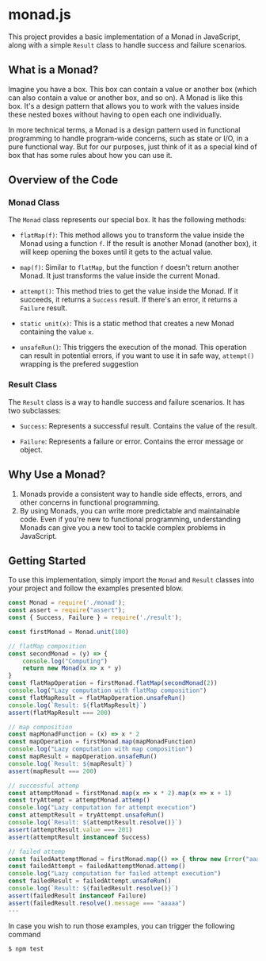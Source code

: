 # monad.js

This project provides a basic implementation of a Monad in JavaScript, along with a simple `Result` class to handle success and failure scenarios.

## What is a Monad?

Imagine you have a box. This box can contain a value or another box (which can also contain a value or another box, and so on). A Monad is like this box. It's a design pattern that allows you to work with the values inside these nested boxes without having to open each one individually.

In more technical terms, a Monad is a design pattern used in functional programming to handle program-wide concerns, such as state or I/O, in a pure functional way. But for our purposes, just think of it as a special kind of box that has some rules about how you can use it.

## Overview of the Code

### Monad Class

The `Monad` class represents our special box. It has the following methods:

- `flatMap(f)`: This method allows you to transform the value inside the Monad using a function `f`. If the result is another Monad (another box), it will keep opening the boxes until it gets to the actual value.
  
- `map(f)`: Similar to `flatMap`, but the function `f` doesn't return another Monad. It just transforms the value inside the current Monad.
  
- `attempt()`: This method tries to get the value inside the Monad. If it succeeds, it returns a `Success` result. If there's an error, it returns a `Failure` result.
  
- `static unit(x)`: This is a static method that creates a new Monad containing the value `x`.

- `unsafeRun()`: This triggers the execution of the monad. This operation can result in potential errors, if you want to use it in safe way, `attempt()` wrapping is the prefered suggestion


### Result Class

The `Result` class is a way to handle success and failure scenarios. It has two subclasses:

- `Success`: Represents a successful result. Contains the value of the result.
  
- `Failure`: Represents a failure or error. Contains the error message or object.

## Why Use a Monad?

1. Monads provide a consistent way to handle side effects, errors, and other concerns in functional programming. 
2. By using Monads, you can write more predictable and maintainable code. Even if you're new to functional programming, understanding Monads can give you a new tool to tackle complex problems in JavaScript.

## Getting Started

To use this implementation, simply import the `Monad` and `Result` classes into your project and follow the examples presented blow.

```javascript
const Monad = require('./monad');
const assert = require("assert");
const { Success, Failure } = require('./result');

const firstMonad = Monad.unit(100)

// flatMap composition
const secondMonad = (y) => {
    console.log("Computing")
    return new Monad(x => x * y)
}
const flatMapOperation = firstMonad.flatMap(secondMonad(2))
console.log("Lazy computation with flatMap composition")
const flatMapResult = flatMapOperation.unsafeRun()
console.log(`Result: ${flatMapResult}`)
assert(flatMapResult === 200)

// map composition
const mapMonadFunction = (x) => x * 2
const mapOperation = firstMonad.map(mapMonadFunction)
console.log("Lazy computation with map composition")
const mapResult = mapOperation.unsafeRun()
console.log(`Result: ${mapResult}`)
assert(mapResult === 200)

// successful attemp
const attemptMonad = firstMonad.map(x => x * 2).map(x => x + 1)
const tryAttempt = attemptMonad.attemp()
console.log("Lazy computation for attempt execution")
const attemptResult = tryAttempt.unsafeRun()
console.log(`Result: ${attemptResult.resolve()}`)
assert(attemptResult.value === 201)
assert(attemptResult instanceof Success)

// failed attemp
const failedAattemptMonad = firstMonad.map(() => { throw new Error("aaaaa") })
const failedAttempt = failedAattemptMonad.attemp()
console.log("Lazy computation for failed attempt execution")
const failedResult = failedAttempt.unsafeRun()
console.log(`Result: ${failedResult.resolve()}`)
assert(failedResult instanceof Failure)
assert(failedResult.resolve().message === "aaaaa")
---
```

In case you wish to run those examples, you can trigger the following command

```bash
$ npm test
```
